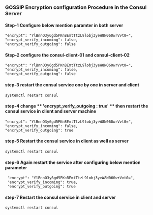 <h3>GOSSIP Encryption configuration Procedure in the Consul Server</h3> 

<h4>Step-1 Configure below mention paramter in  both server </h4> 
 
    "encrypt": "YlBnnO3y6gd5PKnBEmtTtzL9lobj3yeW8N060wrVvt0=",
    "encrypt_verify_incoming": false,
    "encrypt_verify_outgoing": false
  

<h4>Step-2 configure the consul-client-01 and consul-client-02 </h4>
  
    "encrypt": "YlBnnO3y6gd5PKnBEmtTtzL9lobj3yeW8N060wrVvt0=",
    "encrypt_verify_incoming": false, 
    "encrypt_verify_outgoing": false
  

<h4>step-3 restart the consul service one by one in server and client</h4>
  
    systemctl restart consul   
  

<h4>step-4 change ** 'encrypt_verify_outgoing : true' ** then restart the consul service in client and server machine </h4> 
  
    "encrypt": "YlBnnO3y6gd5PKnBEmtTtzL9lobj3yeW8N060wrVvt0=",
    "encrypt_verify_incoming": false, 
    "encrypt_verify_outgoing": true
  

<h4>step-5 Restart the consul service in client as well as server</h4> 
  
    systemctl restart consul
  

<h4>step-6 Again restart the service after configuring below mention parameter</h4>
 
     "encrypt": "YlBnnO3y6gd5PKnBEmtTtzL9lobj3yeW8N060wrVvt0=",
     "encrypt_verify_incoming": true, 
     "encrypt_verify_outgoing": true
 

<h4>step-7  Restart the consul service in client and server</h4> 
 
    systemctl restart consul
 
 
 




